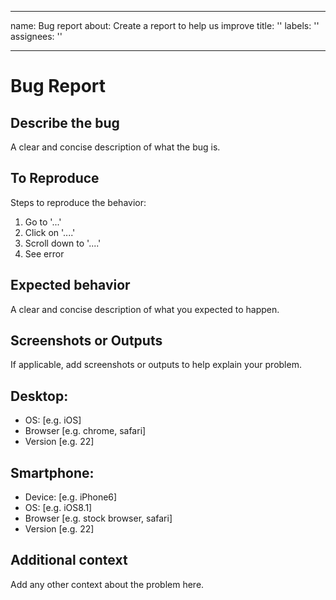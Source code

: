 ---
 name: Bug report
 about: Create a report to help us improve
 title: ''
 labels: ''
 assignees: ''

 ---

# Bug Report

## Describe the bug
A clear and concise description of what the bug is.

## To Reproduce
Steps to reproduce the behavior:
1. Go to '...'
2. Click on '....'
3. Scroll down to '....'
4. See error

## Expected behavior
A clear and concise description of what you expected to happen.

## Screenshots or Outputs
If applicable, add screenshots or outputs to help explain your problem.

## Desktop:
 - OS: [e.g. iOS]
 - Browser [e.g. chrome, safari]
 - Version [e.g. 22]

## Smartphone:
 - Device: [e.g. iPhone6]
 - OS: [e.g. iOS8.1]
 - Browser [e.g. stock browser, safari]
 - Version [e.g. 22]

## Additional context
Add any other context about the problem here.

